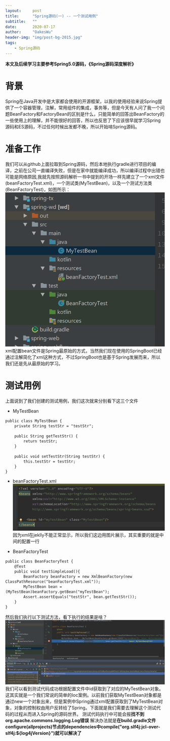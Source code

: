 ```yaml
---
layout:     post
title:      "Spring源码(一) -- 一个测试用例"
subtitle:   ""
date:       2020-07-17
author:     "OakesWu"
header-img: "img/post-bg-2015.jpg"
tags:
    - Spring源码
---
```


**本文及后续学习主要参考Spring5.0源码，《Spring源码深度解析》**
# 背景
Spring在Java开发中是大家都会使用的开源框架，以我的使用经验来说Spring提供了一个容器管理，注解，常用组件的集成，事务等，但是今天有人问了我一个问题BeanFactory和FactoryBean的区别是什么，只能简单的回答出BeanFactory的一些使用上的理解，并不能很好的回答，所以也反思了下应该很早就学习Spring源码和ES源码，不过任何时候出发都不晚，所以开始啃Spring源码。
# 准备工作
我们可以从github上面拉取到Spring源码，然后本地执行gradle进行项目的编译，之前在公司一直编译失败，但是在家中就能编译成功，所以编译过程中出错也可能是网络原因,我就先按照源码解析一书中提到的开场一样先建立了一个xml文件(beanFactoryTest.xml)，一个测试类(MyTestBean)，以及一个测试方法类(BeanFactoryTest)，如图所示：
![](/img/doc/springcode/spring1one.png)xml配置bean文件是Spring最原始的方式，当然我们现在使用的SpringBoot已经通过注解简化了xml这种方式，不过SpringBoot也是基于Spring发展而来，所以我们还是先从最原始的学习。
# 测试用例
上面说到了我们创建的测试用例，我们这次就来分别看下这三个文件
- MyTestBean
```
public class MyTestBean {
    private String testStr = "testStr";

    public String getTestStr() {
        return testStr;
    }

    public void setTestStr(String testStr) {
        this.testStr = testStr;
    }
}
```
- beanFactoryTest.xml
![](/img/doc/springcode/spring1two.png)
因为xml在jeklly不能正常显示，所以我们这边用图片展示，其实重要的就是中间的配置一行

- BeanFactoryTest
```
public class BeanFactoryTest {
    @Test
    public void testSimpleLoad(){
        BeanFactory beanFactory = new XmlBeanFactory(new ClassPathResource("beanFactoryTest.xml"));
        MyTestBean bean = (MyTestBean)beanFactory.getBean("myTestBean");
        Assert.assertEquals("testStr", bean.getTestStr());
    }
}
```
然后我们执行以下测试方法，看下执行的结果是啥？
![](/img/doc/springcode/spring1three.png)
我们可以看到测试代码成功根据配置文件中id获取到了对应的MyTestBean对象。这其实就是一个我们常说的简单的Ioc案例。以前我们获取MyTestBean对象都是通过new一个对象出来，但是案例中Spring通过xml配置获取到了MyTestBean对象，对象的控制权由用户反转给了Spring。下面就是我们需要去理解这个测试代码的过程从而进入Spring的源码世界。
测试代码执行中可能会报**找不到org.apache.commons.logging.Log错误** 解决办法就是**在build.gradle文件configure(allprojects)节点的dependencies中compile("org.slf4j:jcl-over-slf4j:${log4jVersion}")就可以解决了**